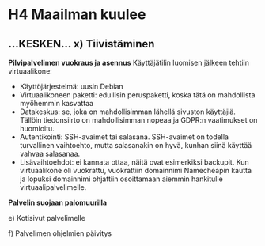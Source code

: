 # H4 Maailman kuulee

## ...KESKEN... x) Tiivistäminen

**Pilvipalvelimen vuokraus ja asennus**
Käyttäjätilin luomisen jälkeen tehtiin virtuaalikone:
- Käyttöjärjestelmä: uusin Debian
- Virtuaalikoneen paketti: edullisin peruspaketti, koska tätä on mahdollista myöhemmin kasvattaa
- Datakeskus: se, joka on mahdollisimman lähellä sivuston käyttäjiä. Tällöin tiedonsiirto on mahdollisimman nopeaa ja GDPR:n vaatimukset on huomioitu.
- Autentikointi: SSH-avaimet tai salasana. SSH-avaimet on todella turvallinen vaihtoehto, mutta salasanakin on hyvä, kunhan siinä käyttää vahvaa salasanaa.
- Lisävaihtoehdot: ei kannata ottaa, näitä ovat esimerkiksi backupit.
Kun virtuaalikone oli vuokrattu, vuokrattiin domainnimi Namecheapin kautta ja lopuksi domainnimi ohjattiin osoittamaan aiemmin hankitulle virtuaalipalvelimelle.

**Palvelin suojaan palomuurilla**



e) Kotisivut palvelimelle


f) Palvelimen ohjelmien päivitys
